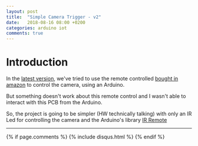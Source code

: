 ```yaml
---
layout: post
title:  "Simple Camera Trigger - v2"
date:   2018-08-16 08:00 +0200
categories: arduino iot
comments: true
---
```


# Introduction
In the [latest version](https://aherrero.github.io/arduino/iot/2018/08/16/SimpleCameraTrigger-v2.html), we've tried to use the remote controlled [bought in amazon](https://www.amazon.fr/IR-Telecommande-TOOGOO-Cameras-Compact/dp/B01G37SVXG/ref=sr_1_2?ie=UTF8&qid=1534395448&sr=8-2&keywords=telecommande+sony+camera) to control the camera, using an Arduino.

But something doesn't work about this remote control and I wasn't able to interact with this PCB from the Arduino.

So, the project is going to be simpler (HW technically talking) with only an IR Led for controlling the camera and the Arduino's library [IR Remote](https://github.com/z3t0/Arduino-IRremote)


***

{% if page.comments %}
{% include disqus.html %}
{% endif %}
